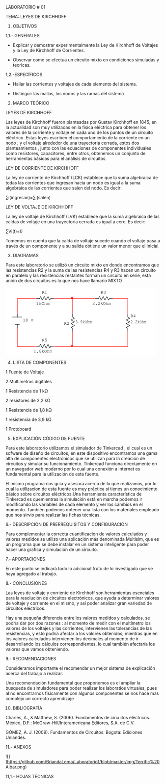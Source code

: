 LABORATORIO # 01

TEMA: LEYES DE KIRCHHOFF
1. OBJETIVOS

1,1.- GENERALES 

* Explicar y demostrar experimentalmente la Ley de Kirchhoff de Voltajes y la Ley de Kirchhoff de Corrientes. 

* Observar como se efectua un circuito mixto en condiciones simuladas y teoricas.

1,2.-ESPECÍFICOS

* Hallar las corrientes y voltajes de cada elemento del sistema.

* Distinguir las mallas, los nodos y las ramas del sistema

2. MARCO TEÓRICO 

LEYES DE KIRCHHOFF

Las leyes de Kirchhoff fueron planteadas por Gustav Kirchhoff en 1845, en la actualidad son muy utilizadas en la física eléctrica para obtener los valores de la corriente y voltaje en cada uno de los puntos de un circuito eléctrico.
Estas leyes escriben el comportamiento de la corriente en un nodo , y el voltaje alrededor de una trayectoria cerrada, estos dos planteamientos , junto con las ecuaciones de componentes individuales como resistores, capacitores, entre otros, obtenemos un conjunto de herramientas básicas para el análisis de circuitos.

LEY DE CORRIENTE DE KIRCHHOFF 

La ley de corriente de Kirchhoff (LCK) establece que la suma algebraica de todas las corrientes que ingresan hacia un nodo es igual a la suma algebraica de las corrientes que salen del nodo. Es decir: 

∑i(ingresan)=∑i(salen)

LEY DE VOLTAJE DE KIRCHHOFF

La ley de voltaje de Kirchhoff (LVK) establece que la suma algebraica de las caídas de voltaje en una trayectoria cerrada es igual a cero. Es decir: 

∑Vi(t)=0

Tomemos en cuenta que la caída de voltaje sucede cuando el voltaje pasa a través de un componente y a su salida obtiene un valor menor que el inicial.


3. DIAGRAMAS

Para este laboratorio se utilizó un circuito mixto en donde encontramos que las resistencias R2 y  la suma de las resistencias R4 y  R3  hacen un circuito en paralelo y las resistencias restantes forman un circuito en serie, esta unión de dos circuitos es lo que nos hace llamarlo  MIXTO

![](https://github.com/BriandaLema/Laboratorio1/blob/master/img/Diagrama%201.png)



4. LISTA DE COMPONENTES

1 Fuente de Voltaje 

2 Multímetros digitales 

1 Resistencia de 1 kΩ

2 resistores de 2,2 kΩ

1 Resistencia de 1,8 kΩ

1 resistencia de 3,9 kΩ

1 Protoboard


5. EXPLICACIÓN CÓDIGO DE FUENTE

Para este laboratorio utilizamos el simulador de Tinkercad , el cual es un sofware de diseño de circuitos, en este dispositivo encontramos una gama alta de componentes electrónicos que se utilizan para la creación de circuitos y simular su funcionamiento.
Tinkercad funciona directamente en un navegador web moderno por lo cual una conexión a internet es fundamental para la utilización de esta fuente. 

El mismo programa nos guía y asesora acerca de lo que realizamos, por lo cual la utilizacion de esta fuente es muy práctica si tienes un conocimiento básico sobre circuitos eléctricos.Una herramienta característica de Tinkercad es quemientras la simulación está en marcha podemos ir modificando las variables de cada elemento y ver los cambios en el momento. También podemos obtener una lista con los materiales empleado  que nos sirvio para realizar las fichas técnicas.



6.- DESCRIPCIÓN DE PRERREQUISITOS Y CONFIGURACIÓN

Para complementar la correcta cuantificacion de valores calculados y valores medidos se utilizo una aplicación más denominada Multisim, que es un programa que se debe instalar en un sistema inteligente para poder hacer una grafica y simulación de un circuito.


7.- APORTACIONES

En este punto se indicará todo lo adicional fruto de lo investigado que se haya agregado al trabajo.


8.- CONCLUSIONES

Las leyes de voltaje y corriente de Kirchhoff son herramientas esenciales para la resolución de circuitos electrónicos, que ayuda a determinar valores de voltaje y corriente en el mismo, y así poder analizar gran variedad de circuitos eléctricos.

Hay una pequeña diferencia entre los valores medidos y calculados, se podría dar por dos razones : al momento de medir con el multímetro los valores de  los voltajes y  las corrientes, intervienen las tolerancias de las resistencias, y esto podría afectar a los valores obtenidos; mientras que en los valores calculados intervienen los decimales al momento de ir desarrollando los cálculos correspondientes,  lo cual también afectaría los valores que vamos obteniendo. 

9.- RECOMENDACIONES

Consideramos importante el recomendar un mejor sistema de explicación acerca del trabajo a realizar.

Una recomendación fundamental que proponemos es el ampliar la busqueda de simuladores para poder realizar los laboratios virtuales, pues al no encontrarnos fisicamente con algunos componentes se nos hace mas complejo un correcto aprendizaje 

10. BIBLIOGRAFÍA

Charles, A., & Matthew, S. (2006). Fundamentos de circuitos eléctricos. México, D.F.: McGraw-Hill/Interamericana Editores, S.A. de C.V.

GÓMEZ, A. J. (2009). Fundamentos de Circuitos. Bogotá: Ediciones Uniandes.

11.- ANEXOS

![] (https://github.com/BriandaLema/Laboratorio1/blob/master/img/Terrific%20Albar.png) 


11,1.- HOJAS TÉCNICAS





